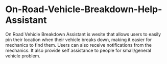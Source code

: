 # On-Road-Vehicle-Breakdown-Help-Assistant
On Road Vehicle Breakdown Assistant is wesite that allows users to easily pin their location when their vehicle breaks down, making it easier for mechanics to find them. Users can also receive notifications from the mechanics. It also provide self assistance to people for small/general vehicle problem.

